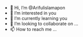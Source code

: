 - 👋 Hi, I’m @Arifulislamapon
- 👀 I’m interested in you
- 🌱 I’m currently learning you
- 💞️ I’m looking to collaborate on ...
- 📫 How to reach me ...

<!---
Arifulislamapon/Arifulislamapon is a ✨ special ✨ repository because its `README.md` (arifulislam ) appears on your GitHub profile.
You can click the Preview link to take a look at your changes.
--->
